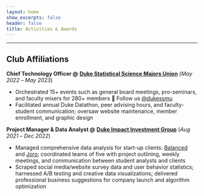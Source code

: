 ```yaml
---
layout: home
show_excerpts: false
header: false
title: Activities & Awards
---
```


------------------------------------------------------------------------------

## Club Affiliations

**Chief Technology Officer @** [**Duke Statistical Science Majors Union**](https://dukegroups.com/ssmu/home/) (_May 2022_ – _May 2023_)
- Orchestrated 15+ events such as general board meetings, pro-seminars, and faculty mixers for 280+ members 👥 Follow us [@dukessmu](https://www.instagram.com/dukessmu/)
- Facilitated annual Duke Datathon, peer advising hours, and faculty-student communication; oversaw website maintenance, member enrollment, and graphic design


**Project Manager & Data Analyst @** [**Duke Impact Investment Group**](https://www.linkedin.com/company/diig/) (_Aug 2021_ – _Dec 2022_)
- Managed comprehensive data analysis for start-up clients: [Balanced](https://www.hellobalanced.com/) and [Joro](https://www.thecommons.earth/?source=joro); coordinated teams of five with project outlining, weekly meetings, and communication between student analysts and clients
- Scraped social media/website survey data and user behavior statistics; harnessed A/B testing and creative data visualizations; delivered professional business suggestions for company launch and algorithm optimization












